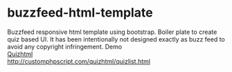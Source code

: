 # buzzfeed-html-template
Buzzfeed responsive html template using bootstrap.
Boiler plate to create quiz based UI.
It has been intentionally not designed exactly as buzz feed to avoid any copyright infringement.
Demo
<br>
<a href='http://customphpscript.com/quizhtml/quiz.html' target="_blank">Quizhtml</a>
<br>
http://customphpscript.com/quizhtml/quizlist.html
